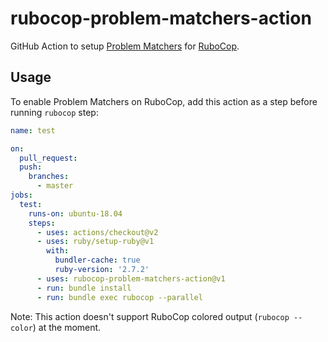 # rubocop-problem-matchers-action

GitHub Action to setup [Problem Matchers](https://github.com/actions/toolkit/blob/1cc56db0ff126f4d65aeb83798852e02a2c180c3/docs/problem-matchers.md) for [RuboCop](https://github.com/rubocop-hq/rubocop).

## Usage

To enable Problem Matchers on RuboCop, add this action as a step before running `rubocop` step:

```yaml
name: test

on:
  pull_request:
  push:
    branches:
      - master
jobs:
  test:
    runs-on: ubuntu-18.04
    steps:
      - uses: actions/checkout@v2
      - uses: ruby/setup-ruby@v1
        with:
          bundler-cache: true
          ruby-version: '2.7.2'
      - uses: rubocop-problem-matchers-action@v1
      - run: bundle install
      - run: bundle exec rubocop --parallel
```

Note: This action doesn't support RuboCop colored output (`rubocop --color`) at the moment.
